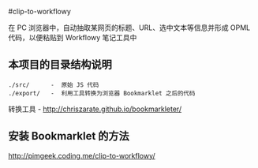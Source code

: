 #clip-to-workflowy

在 PC 浏览器中，自动抽取某网页的标题、URL、选中文本等信息并形成 OPML 代码，以便粘贴到 Workflowy 笔记工具中

## 本项目的目录结构说明

```
./src/      -  原始 JS 代码
./export/   -  利用工具转换为浏览器 Bookmarklet 之后的代码
```

转换工具 - http://chriszarate.github.io/bookmarkleter/ 

## 安装 Bookmarklet 的方法

http://pimgeek.coding.me/clip-to-workflowy/

